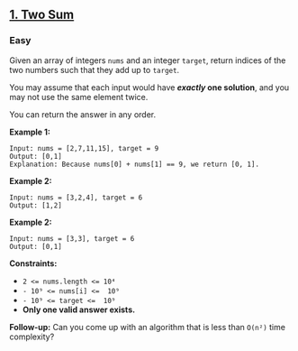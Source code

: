 ## [1. Two Sum](https://leetcode.com/problems/two-sum/)

### Easy

Given an array of integers `nums` and an integer `target`, return indices of the two numbers such that they add up to `target`.

You may assume that each input would have **_exactly_ one solution**, and you may not use the same element twice.

You can return the answer in any order.

**Example 1:**

```
Input: nums = [2,7,11,15], target = 9
Output: [0,1]
Explanation: Because nums[0] + nums[1] == 9, we return [0, 1].
```

**Example 2:**

```
Input: nums = [3,2,4], target = 6
Output: [1,2]
```

**Example 2:**

```
Input: nums = [3,3], target = 6
Output: [0,1]
```

**Constraints:**

- `2 <= nums.length <= 10⁴`
- `- 10⁹ <= nums[i] <=  10⁹`
- `- 10⁹ <= target <=  10⁹`
- **Only one valid answer exists.**

**Follow-up:** Can you come up with an algorithm that is less than `O(n²)` time complexity?